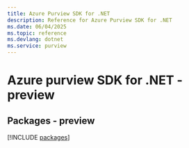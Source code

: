 ```yaml
---
title: Azure Purview SDK for .NET
description: Reference for Azure Purview SDK for .NET
ms.date: 06/04/2025
ms.topic: reference
ms.devlang: dotnet
ms.service: purview
---
```

# Azure purview SDK for .NET - preview
## Packages - preview
[!INCLUDE [packages](purview-index.md)]